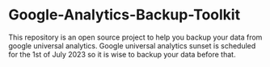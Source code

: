 # Google-Analytics-Backup-Toolkit
This repository is an open source project to help you backup your data from google universal analytics. Google universal analytics sunset is scheduled for the 1st of July 2023 so it is wise to backup your data before that.
